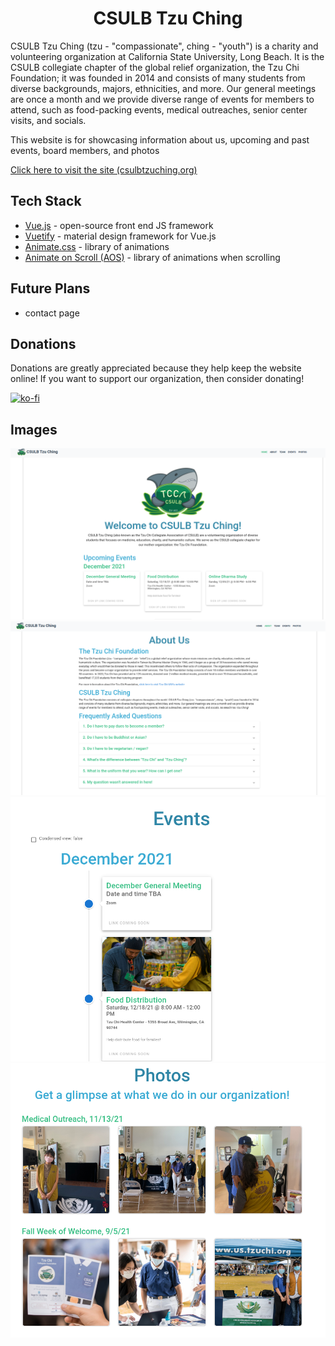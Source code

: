<h1 align="center">CSULB Tzu Ching</h1>

CSULB Tzu Ching (tzu - "compassionate", ching - "youth") is a charity and volunteering organization at California State University, Long Beach. It is the CSULB collegiate chapter of the global relief organization, the Tzu Chi Foundation; it was founded in 2014 and consists of many students from diverse backgrounds, majors, ethnicities, and more. Our general meetings are once a month and we provide diverse range of events for members to attend, such as food-packing events, medical outreaches, senior center visits, and socials.

This website is for showcasing information about us, upcoming and past events, board members, and photos

[Click here to visit the site (csulbtzuching.org)](https://www.csulbtzuching.org)

## Tech Stack

- [Vue.js](https://vuejs.org/) - open-source front end JS framework
- [Vuetify](https://vuetifyjs.com/en/) - material design framework for Vue.js
- [Animate.css](https://animate.style/) - library of animations
- [Animate on Scroll (AOS)](https://michalsnik.github.io/aos/) - library of animations when scrolling

## Future Plans

- contact page

## Donations

Donations are greatly appreciated because they help keep the website online! If you want to support our organization, then consider donating!

[![ko-fi](https://ko-fi.com/img/githubbutton_sm.svg)](https://ko-fi.com/M4M55WZLN)

## Images

![img1](./readme-img/img1.png)
![img2](./readme-img/img2.png)
![img3](./readme-img/img3.png)
![img4](./readme-img/img4.png)
